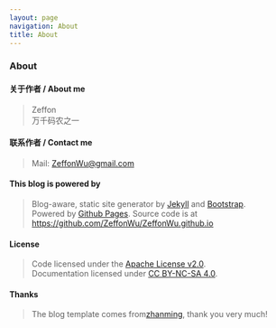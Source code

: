 ```yaml
---
layout: page
navigation: About
title: About
---
```


### About


#### 关于作者 / About me
> Zeffon  
> 万千码农之一

#### 联系作者 / Contact me
> Mail: ZeffonWu@gmail.com

#### This blog is powered by
> Blog-aware, static site generator by [Jekyll][1] and [Bootstrap][2].  
> Powered by [Github Pages][3]. 
> Source code is at <https://github.com/ZeffonWu/ZeffonWu.github.io>  

#### License
> Code licensed under the [Apache License v2.0][4].   
> Documentation licensed under [CC BY-NC-SA 4.0][5].  

#### Thanks
> The blog template comes from[zhanming](https://qizhanming.com), thank you very much!

[1]: https://github.com/jekyll/jekyll  
[2]: https://github.com/twbs/bootstrap  
[3]: http://pages.github.com  
[4]: http://www.apache.org/licenses/LICENSE-2.0  
[5]: http://creativecommons.org/licenses/by-nc-sa/4.0/  
